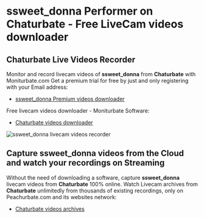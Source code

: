 # ssweet_donna Performer on Chaturbate - Free LiveCam videos downloader

## Chaturbate Live Videos Recorder

Monitor and record livecam videos of **ssweet_donna** from **Chaturbate** with Moniturbate.com
Get a premium trial for free by just and only registering with your Email address:
* [ssweet_donna Premium videos downloader](https://moniturbate.com/request-demo-licence-key.html)

Free livecam videos downloader - Moniturbate Software:
* [Chaturbate videos downloader](https://moniturbate.com/moniturbate-download-software.html)

![ssweet_donna livecam videos recorder](https://peachurnet.com/templates/moniturbate-software.png)


## Capture ssweet_donna videos from the Cloud and watch your recordings on Streaming

Without the need of downloading a software, capture **ssweet_donna** livecam videos from **Chaturbate** 100% online.
Watch Livecam archives from **Chaturbate** unlimitedly from thousands of existing recordings, only on Peachurbate.com and its websites network:
* [Chaturbate videos archives](https://peachurnet.com/)